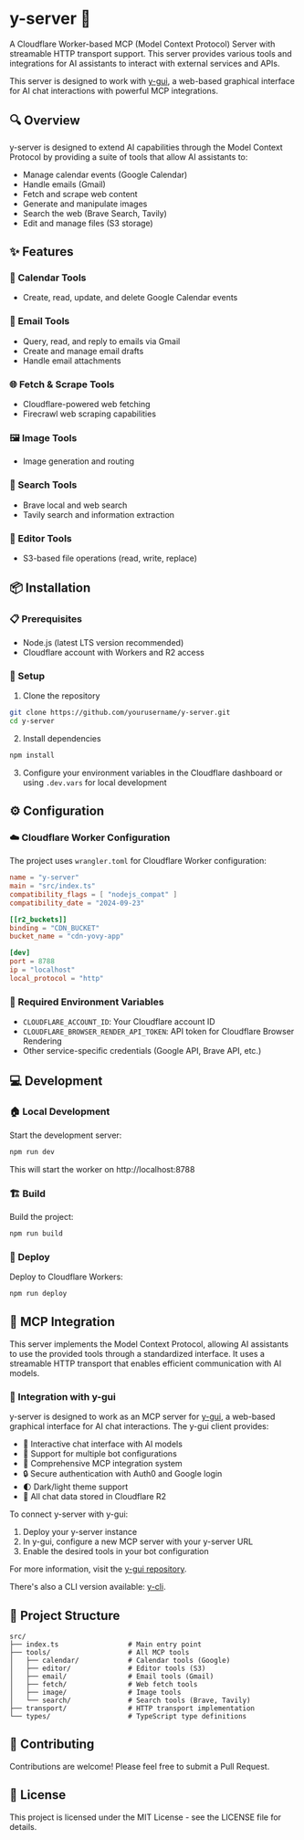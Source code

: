 # y-server 🚀

A Cloudflare Worker-based MCP (Model Context Protocol) Server with streamable HTTP transport support. This server provides various tools and integrations for AI assistants to interact with external services and APIs.

This server is designed to work with [y-gui](https://github.com/luohy15/y-gui), a web-based graphical interface for AI chat interactions with powerful MCP integrations.

## 🔍 Overview

y-server is designed to extend AI capabilities through the Model Context Protocol by providing a suite of tools that allow AI assistants to:

- Manage calendar events (Google Calendar)
- Handle emails (Gmail)
- Fetch and scrape web content
- Generate and manipulate images
- Search the web (Brave Search, Tavily)
- Edit and manage files (S3 storage)

## ✨ Features

### 📅 Calendar Tools
- Create, read, update, and delete Google Calendar events

### 📧 Email Tools
- Query, read, and reply to emails via Gmail
- Create and manage email drafts
- Handle email attachments

### 🌐 Fetch & Scrape Tools
- Cloudflare-powered web fetching
- Firecrawl web scraping capabilities

### 🖼️ Image Tools
- Image generation and routing

### 🔎 Search Tools
- Brave local and web search
- Tavily search and information extraction

### 📝 Editor Tools
- S3-based file operations (read, write, replace)

## 📦 Installation

### 📋 Prerequisites
- Node.js (latest LTS version recommended)
- Cloudflare account with Workers and R2 access

### 🔧 Setup
1. Clone the repository
```bash
git clone https://github.com/yourusername/y-server.git
cd y-server
```

2. Install dependencies
```bash
npm install
```

3. Configure your environment variables in the Cloudflare dashboard or using `.dev.vars` for local development

## ⚙️ Configuration

### ☁️ Cloudflare Worker Configuration
The project uses `wrangler.toml` for Cloudflare Worker configuration:

```toml
name = "y-server"
main = "src/index.ts"
compatibility_flags = [ "nodejs_compat" ]
compatibility_date = "2024-09-23"

[[r2_buckets]]
binding = "CDN_BUCKET"
bucket_name = "cdn-yovy-app"

[dev]
port = 8788
ip = "localhost"
local_protocol = "http"
```

### 🔐 Required Environment Variables
- `CLOUDFLARE_ACCOUNT_ID`: Your Cloudflare account ID
- `CLOUDFLARE_BROWSER_RENDER_API_TOKEN`: API token for Cloudflare Browser Rendering
- Other service-specific credentials (Google API, Brave API, etc.)

## 💻 Development

### 🏠 Local Development
Start the development server:
```bash
npm run dev
```

This will start the worker on http://localhost:8788

### 🏗️ Build
Build the project:
```bash
npm run build
```

### 🚀 Deploy
Deploy to Cloudflare Workers:
```bash
npm run deploy
```

## 🔌 MCP Integration

This server implements the Model Context Protocol, allowing AI assistants to use the provided tools through a standardized interface. It uses a streamable HTTP transport that enables efficient communication with AI models.

### 🧩 Integration with y-gui

y-server is designed to work as an MCP server for [y-gui](https://github.com/luohy15/y-gui), a web-based graphical interface for AI chat interactions. The y-gui client provides:

- 💬 Interactive chat interface with AI models
- 🤖 Support for multiple bot configurations
- 🔗 Comprehensive MCP integration system
- 🔒 Secure authentication with Auth0 and Google login
- 🌓 Dark/light theme support
- 📝 All chat data stored in Cloudflare R2

To connect y-server with y-gui:

1. Deploy your y-server instance
2. In y-gui, configure a new MCP server with your y-server URL
3. Enable the desired tools in your bot configuration

For more information, visit the [y-gui repository](https://github.com/luohy15/y-gui).

There's also a CLI version available: [y-cli](https://github.com/luohy15/y-cli).

## 📁 Project Structure
```
src/
├── index.ts                 # Main entry point
├── tools/                   # All MCP tools
│   ├── calendar/            # Calendar tools (Google)
│   ├── editor/              # Editor tools (S3)
│   ├── email/               # Email tools (Gmail)
│   ├── fetch/               # Web fetch tools
│   ├── image/               # Image tools
│   └── search/              # Search tools (Brave, Tavily)
├── transport/               # HTTP transport implementation
└── types/                   # TypeScript type definitions
```

## 🤝 Contributing

Contributions are welcome! Please feel free to submit a Pull Request.

## 📄 License

This project is licensed under the MIT License - see the LICENSE file for details.
